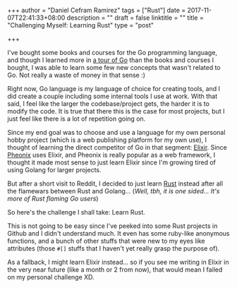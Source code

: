 +++
author = "Daniel Cefram Ramirez"
tags = ["Rust"]
date = 2017-11-07T22:41:33+08:00
description = ""
draft = false
linktitle = ""
title = "Challenging Myself: Learning Rust"
type = "post"

+++

I've bought some books and courses for the Go programming language, and though I learned more in
[a tour of Go](https://tour.golang.org/) than the books and courses I bought, I was able to learn
some few new concepts that wasn't related to Go. Not really a waste of money in that sense :)

Right now, Go language is my language of choice for creating tools, and I did create a couple including
some internal tools I use at work. With that said, I feel like the larger the codebase/project gets,
the harder it is to modify the code. It is true that there this is the case for most
projects, but I just feel like there is a lot of repetition going on.

Since my end goal was to choose and use a language for my own personal hobby project
(which is a web publishing platform for my own use), I thought of learning the direct competitor of
Go in that segment: [Elixir](https://elixir-lang.org/). Since [Pheonix](http://phoenixframework.org/)
uses Elixir, and Pheonix is really popular as a web framework, I thought it made most sense to just
learn Elixir since I'm growing tired of using Golang for larger projects.

But after a short visit to Reddit, I decided to just learn [Rust](https://www.rust-lang.org) instead
after all the flamewars between Rust and Golang... (*Well, tbh, it is one sided... It's more of Rust
flaming Go users*)

So here's the challenge I shall take: Learn Rust.

This is not going to be easy since I've peeked into some Rust projects in Github and I didn't understand
much. It even has some ruby-like anonymous functions, and a bunch of other stuffs that were new to
my eyes like attributes (those `#[]` stuffs that I haven't yet really grasp the purpose of).

As a fallback, I might learn Elixir instead... so if you see me writing in Elixir in the very near
future (like a month or 2 from now), that would mean I failed on my personal challenge XD.
